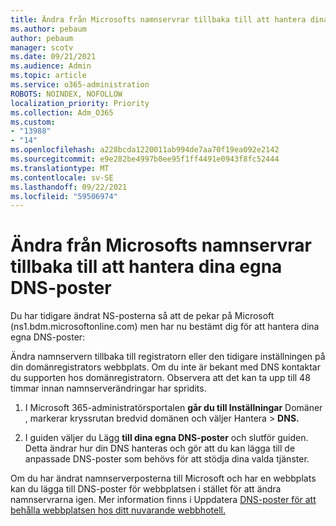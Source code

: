 ```yaml
---
title: Ändra från Microsofts namnservrar tillbaka till att hantera dina egna DNS-poster
ms.author: pebaum
author: pebaum
manager: scotv
ms.date: 09/21/2021
ms.audience: Admin
ms.topic: article
ms.service: o365-administration
ROBOTS: NOINDEX, NOFOLLOW
localization_priority: Priority
ms.collection: Adm_O365
ms.custom:
- "13988"
- "14"
ms.openlocfilehash: a228bcda1220011ab994de7aa70f19ea092e2142
ms.sourcegitcommit: e9e282be4997b0ee95f1ff4491e0943f8fc52444
ms.translationtype: MT
ms.contentlocale: sv-SE
ms.lasthandoff: 09/22/2021
ms.locfileid: "59506974"
---
```

# <a name="changing-from-microsoft-nameservers-back-to-managing-your-own-dns-records"></a>Ändra från Microsofts namnservrar tillbaka till att hantera dina egna DNS-poster

Du har tidigare ändrat NS-posterna så att de pekar på Microsoft (ns1.bdm.microsoftonline.com) men har nu bestämt dig för att hantera dina egna DNS-poster:

Ändra namnservern tillbaka till registratorn eller den tidigare inställningen på din domänregistrators webbplats. Om du inte är bekant med DNS kontaktar du supporten hos domänregistratorn. Observera att det kan ta upp till 48 timmar innan namnserverändringar har spridits. 

1. I Microsoft 365-administratörsportalen **går du till Inställningar** Domäner , markerar kryssrutan bredvid domänen och väljer Hantera  >  [](https://admin.microsoft.com/Adminportal/Home#/Domains) **DNS.** 

2. I guiden väljer du Lägg **till dina egna DNS-poster** och slutför guiden. Detta ändrar hur din DNS hanteras och gör att du kan lägga till de anpassade DNS-poster som behövs för att stödja dina valda tjänster.

Om du har ändrat namnserverposterna till Microsoft och har en webbplats kan du lägga till DNS-poster för webbplatsen i stället för att ändra namnservrarna igen. Mer information finns i Uppdatera [DNS-poster för att behålla webbplatsen hos ditt nuvarande webbhotell.](https://docs.microsoft.com/microsoft-365/admin/dns/update-dns-records-to-retain-current-hosting-provider)


